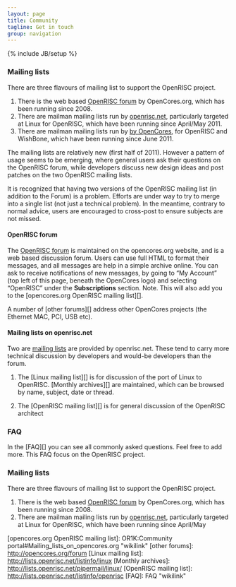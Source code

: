 ```yaml
---
layout: page
title: Community
tagline: Get in touch
group: navigation
---
```

{% include JB/setup %}

### Mailing lists

There are three flavours of mailing list to support the OpenRISC
project.

1.  There is the web based [OpenRISC forum][] by OpenCores.org, which
    has been running since 2008.
2.  There are mailman mailing lists run by [openrisc.net][],
    particularly targeted at Linux for OpenRISC, which have been running
    since April/May 2011.
3.  There are mailman mailing lists run by [by OpenCores][], for
    OpenRISC and WishBone, which have been running since June 2011.

The mailing lists are relatively new (first half of 2011). However a
pattern of usage seems to be emerging, where general users ask their
questions on the OpenRISC forum, while developers discuss new design
ideas and post patches on the two OpenRISC mailing lists.

It is recognized that having two versions of the OpenRISC mailing list
(in addition to the Forum) is a problem. Efforts are under way to try to
merge into a single list (not just a technical problem). In the
meantime, contrary to normal advice, users are encouraged to cross-post
to ensure subjects are not missed.

#### OpenRISC forum

The [OpenRISC forum][] is maintained on the opencores.org website, and
is a web based discussion forum. Users can use full HTML to format their
messages, and all messages are help in a simple archive online. You can
ask to receive notifications of new messages, by going to “My Account”
(top left of this page, beneath the OpenCores logo) and selecting
“OpenRISC” under the **Subscriptions** section. Note. This will also add
you to the [opencores.org OpenRISC mailing list][].

A number of [other forums][] address other OpenCores projects (the
Ethernet MAC, PCI, USB etc).

#### Mailing lists on openrisc.net

Two are [mailing lists][openrisc.net] are provided by openrisc.net.
These tend to carry more technical discussion by developers and would-be
developers than the forum.

1.  The [Linux mailing list][] is for discussion of the port of Linux to
    OpenRISC. [Monthly archives][] are maintained, which can be browsed
    by name, subject, date or thread.

1.  The [OpenRISC mailing list][] is for general discussion of the
    OpenRISC architect

### FAQ

In the [FAQ][] you can see all commonly asked questions. Feel free to
add more. This FAQ focus on the OpenRISC project.

### Mailing lists

There are three flavours of mailing list to support the OpenRISC
project.

1.  There is the web based [OpenRISC forum][] by OpenCores.org, which
    has been running since 2008.
2.  There are mailman mailing lists run by [openrisc.net][],
    particularly targeted at Linux for OpenRISC, which have been running
    since April/May

  [OpenRISC forum]: http://opencores.org/forum,OpenRISC
  [openrisc.net]: http://lists.openrisc.net/
  [by OpenCores]: http://lists.opencores.org/
  [opencores.org OpenRISC mailing list]: OR1K:Community portal#Mailing_lists_on_opencores.org
    "wikilink"
  [other forums]: http://opencores.org/forum
  [Linux mailing list]: http://lists.openrisc.net/listinfo/linux
  [Monthly archives]: http://lists.openrisc.net/pipermail/linux/
  [OpenRISC mailing list]: http://lists.openrisc.net/listinfo/openrisc
  [FAQ]: FAQ "wikilink"
